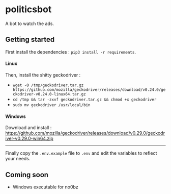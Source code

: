# politicsbot

A bot to watch the ads.

## Getting started

First install the dependencies : `pip3 install -r requirements`.

#### Linux

Then, install the shitty geckodriver : 
* `wget -O /tmp/geckodriver.tar.gz https://github.com/mozilla/geckodriver/releases/download/v0.24.0/geckodriver-v0.24.0-linux64.tar.gz`
* `cd /tmp && tar -zxvf geckodriver.tar.gz && chmod +x geckodriver`
* `sudo mv geckodriver /usr/local/bin`

#### Windows

Download and install : https://github.com/mozilla/geckodriver/releases/download/v0.29.0/geckodriver-v0.29.0-win64.zip

---

Finally copy the `.env.example` file to `.env` and edit the variables to reflect your needs.

## Coming soon

- Windows executable for no0bz
